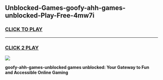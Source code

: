 
## Unblocked-Games-goofy-ahh-games-unblocked-Play-Free-4mw7i
<h3>
<a href="https://premium76.site?title=goofy-ahh-games-unblocked&ref=22A">CLICK TO PLAY</a></h3>
<hr>

<h3>
<a href="https://premium76.site?title=goofy-ahh-games-unblocked&ref=22A">CLICK 2 PLAY</a>
  
</h3>

<a href="https://premium76.site?title=goofy-ahh-games-unblocked&ref=22A"><img src="https://clearcache.store/games.png"></a>


**goofy-ahh-games-unblocked games unblocked: Your Gateway to Fun and Accessible Online Gaming**
